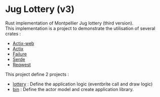 # Jug Lottery (v3)

Rust implementation of Montpellier Jug lottery (third version).  
This implementation is a project to demonstrate the utilisation of several crates :
 - [Actix-web](https://github.com/actix/actix-web)
 - [Actix](https://github.com/actix/actix)
 - [Failure](https://github.com/rust-lang-nursery/failure)
 - [Serde](https://github.com/serde-rs/serde)
 - [Reqwest](https://github.com/seanmonstar/reqwest)
 
 
 This project define 2 projects :
  - [lottery](lottery) : Define the application logic (eventbrite call and draw logic)
  - [bin](bin) : Define the actor model and create application library.